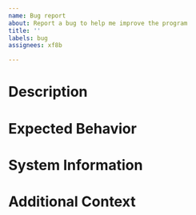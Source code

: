```yaml
---
name: Bug report
about: Report a bug to help me improve the program
title: ''
labels: bug
assignees: xf8b

---
```


# Description
<!-- What's the bug? How is it triggered? If you can, leave screenshots of the bug here as well. -->

# Expected Behavior
<!-- What did you expect to happen? -->

# System Information
<!-- What OS are you using? What program version is affected? -->

# Additional Context
<!-- Is there anything else? -->